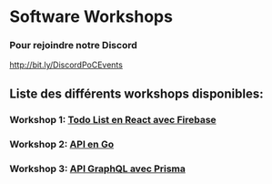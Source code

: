 # Software Workshops

### Pour rejoindre notre Discord
http://bit.ly/DiscordPoCEvents


## Liste des différents workshops disponibles:

### Workshop 1: [Todo List en React avec Firebase](./1.React)

### Workshop 2: [API en Go](./2.Go)

### Workshop 3: [API GraphQL avec Prisma](./3.Prisma)
